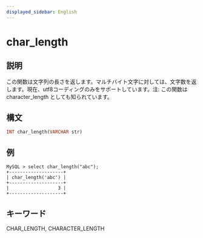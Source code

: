 ```yaml
---
displayed_sidebar: English
---
```


# char_length

## 説明

この関数は文字列の長さを返します。マルチバイト文字に対しては、文字数を返します。現在、utf8コーディングのみをサポートしています。注: この関数は character_length としても知られています。

## 構文

```Haskell
INT char_length(VARCHAR str)
```

## 例

```Plain Text
MySQL > select char_length("abc");
+--------------------+
| char_length('abc') |
+--------------------+
|                  3 |
+--------------------+
```

## キーワード

CHAR_LENGTH, CHARACTER_LENGTH
